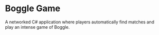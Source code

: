 # Boggle Game
A networked C# application where players automatically find matches and play an intense game of Boggle. 
